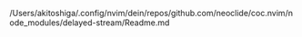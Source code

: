 /Users/akitoshiga/.config/nvim/dein/repos/github.com/neoclide/coc.nvim/node_modules/delayed-stream/Readme.md